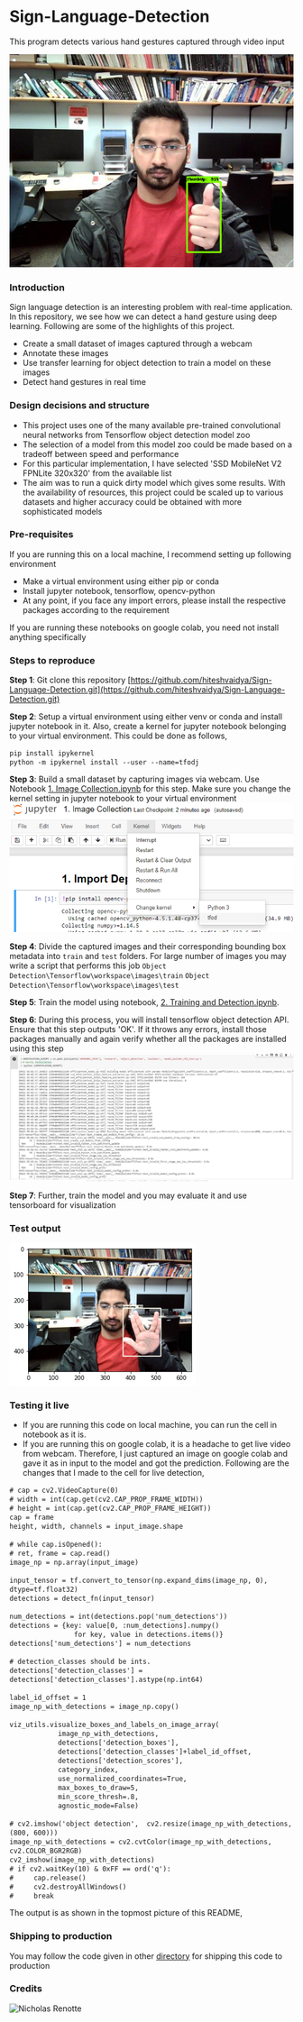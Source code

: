 # Sign-Language-Detection
This program detects various hand gestures captured through video input

![live output](https://github.com/hiteshvaidya/Sign-Language-Detection/blob/main/images/live%20output.png)

### Introduction
Sign language detection is an interesting problem with real-time application. In this repository, we see how we can detect a hand gesture using deep learning. Following are some of the highlights of this project.
- Create a small dataset of images captured through a webcam
- Annotate these images
- Use transfer learning for object detection to train a model on these images
- Detect hand gestures in real time

### Design decisions and structure
- This project uses one of the many available pre-trained convolutional neural networks from Tensorflow object detection model zoo
- The selection of a model from this model zoo could be made based on a tradeoff between speed and performance
- For this particular implementation, I have selected 'SSD MobileNet V2 FPNLite 320x320' from the available list
- The aim was to run a quick dirty model which gives some results. With the availability of resources, this project could be scaled up to various datasets and higher accuracy could be obtained with more sophisticated models

### Pre-requisites
If you are running this on a local machine, I recommend setting up following environment
- Make a virtual environment using either pip or conda
- Install jupyter notebook, tensorflow, opencv-python
- At any point, if you face any import errors, please install the respective packages according to the requirement

If you are running these notebooks on google colab, you need not install anything specifically

### Steps to reproduce
**Step 1**: Git clone this repository [https://github.com/hiteshvaidya/Sign-Language-Detection.git](https://github.com/hiteshvaidya/Sign-Language-Detection.git)

**Step 2**: Setup a virtual environment using either venv or conda and install jupyter notebook in it. Also, create a kernel for jupyter notebook belonging to your virtual environment. This could be done as follows,
```
pip install ipykernel
python -m ipykernel install --user --name=tfodj
```

**Step 3**: Build a small dataset by capturing images via webcam. Use Notebook [1. Image Collection.ipynb](https://github.com/hiteshvaidya/Sign-Language-Detection/blob/main/1.%20Image%20Collection.ipynb) for this step. Make sure you change the kernel setting in jupyter notebook to your virtual environment
![kernel](https://github.com/hiteshvaidya/Sign-Language-Detection/blob/main/images/change%20kernel.png)

**Step 4**: Divide the captured images and their corresponding bounding box metadata into `train` and `test` folders. For large number of images you may write a script that performs this job
`Object Detection\Tensorflow\workspace\images\train`
`Object Detection\Tensorflow\workspace\images\test`

**Step 5**: Train the model using notebook, [2. Training and Detection.ipynb](https://github.com/hiteshvaidya/Sign-Language-Detection/blob/main/2.%20Training%20and%20Detection.ipynb).

**Step 6**: During this process, you will install tensorflow object detection API. Ensure that this step outputs 'OK'. If it throws any errors, install those packages manually and again verify whether all the packages are installed using this step
![verify](https://github.com/hiteshvaidya/Sign-Language-Detection/blob/main/images/verify.PNG)

**Step 7**: Further, train the model and you may evaluate it and use tensorboard for visualization

### Test output
![test output](https://github.com/hiteshvaidya/Sign-Language-Detection/blob/main/images/test%20output.png)

### Testing it live
- If you are running this code on local machine, you can run the cell in notebook as it is.
- If you are running this on google colab, it is a headache to get live video from webcam. Therefore, I just captured an image on google colab and gave it as in input to the model and got the prediction. Following are the changes that I made to the cell for live detection,
```
# cap = cv2.VideoCapture(0)
# width = int(cap.get(cv2.CAP_PROP_FRAME_WIDTH))
# height = int(cap.get(cv2.CAP_PROP_FRAME_HEIGHT))
cap = frame
height, width, channels = input_image.shape

# while cap.isOpened(): 
# ret, frame = cap.read()
image_np = np.array(input_image)

input_tensor = tf.convert_to_tensor(np.expand_dims(image_np, 0), dtype=tf.float32)
detections = detect_fn(input_tensor)

num_detections = int(detections.pop('num_detections'))
detections = {key: value[0, :num_detections].numpy()
                for key, value in detections.items()}
detections['num_detections'] = num_detections

# detection_classes should be ints.
detections['detection_classes'] = detections['detection_classes'].astype(np.int64)

label_id_offset = 1
image_np_with_detections = image_np.copy()

viz_utils.visualize_boxes_and_labels_on_image_array(
            image_np_with_detections,
            detections['detection_boxes'],
            detections['detection_classes']+label_id_offset,
            detections['detection_scores'],
            category_index,
            use_normalized_coordinates=True,
            max_boxes_to_draw=5,
            min_score_thresh=.8,
            agnostic_mode=False)

# cv2.imshow('object detection',  cv2.resize(image_np_with_detections, (800, 600)))
image_np_with_detections = cv2.cvtColor(image_np_with_detections, cv2.COLOR_BGR2RGB)
cv2_imshow(image_np_with_detections)
# if cv2.waitKey(10) & 0xFF == ord('q'):
#     cap.release()
#     cv2.destroyAllWindows()
#     break
```
The output is as shown in the topmost picture of this README,

### Shipping to production
You may follow the code given in other [directory](https://github.com/hiteshvaidya/Sign-Language-Detection/tree/main/App) for shipping this code to production

### Credits
![Nicholas Renotte](https://github.com/nicknochnack)
